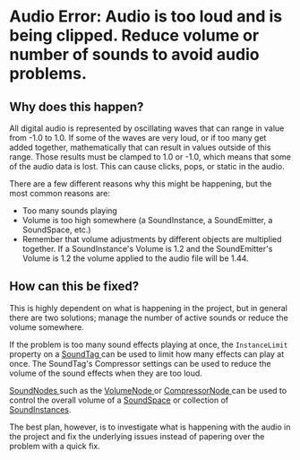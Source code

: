 
 # Audio Error: Audio is too loud and is being clipped. Reduce volume or number of sounds to avoid audio problems.


 ## Why does this happen?

All digital audio is represented by oscillating waves that can range in value from -1.0 to 1.0. If some of the waves are very loud, or if too many get added together, mathematically that can result in values outside of this range. Those results must be clamped to 1.0 or -1.0, which means that some of the audio data is lost. This can cause clicks, pops, or static in the audio. 

There are a few different reasons why this might be happening, but the most common reasons are:
- Too many sounds playing
- Volume is too high somewhere (a SoundInstance, a SoundEmitter, a SoundSpace, etc.)
 - Remember that volume adjustments by different objects are multiplied together. If a SoundInstance's Volume is 1.2 and the SoundEmitter's Volume is 1.2 the volume applied to the audio file will be 1.44.

 ## How can this be fixed?

This is highly dependent on what is happening in the project, but in general there are two solutions; manage the number of active sounds or reduce the volume somewhere. 

If the problem is too many sound effects playing at once, the `InstanceLimit` property on a [SoundTag  ](https://github.com/zeroengineteam/ZeroDocs/blob/master/zero_editor_documentation/zeromanual/audio/soundtag.markdown) can be used to limit how many effects can play at once. The SoundTag's Compressor settings can be used to reduce the volume of the sound effects when they are too loud.

[SoundNodes ](https://github.com/zeroengineteam/ZeroDocs/blob/master/zero_editor_documentation/zeromanual/audio/soundnode.markdown) such as the [VolumeNode ](https://github.com/zeroengineteam/ZeroDocs/blob/master/zero_editor_documentation/zeromanual/audio/soundnode/volumenode.markdown) or [CompressorNode ](https://github.com/zeroengineteam/ZeroDocs/blob/master/zero_editor_documentation/zeromanual/audio/soundnode/compressornode.markdown) can be used to control the overall volume of a [SoundSpace](https://github.com/zeroengineteam/ZeroDocs/blob/master/zero_editor_documentation/zeromanual/audio/soundspace.markdown) or collection of [SoundInstances](https://github.com/zeroengineteam/ZeroDocs/blob/master/zero_editor_documentation/zeromanual/audio/soundinstance.markdown).

The best plan, however, is to investigate what is happening with the audio in the project and fix the underlying issues instead of papering over the problem with a quick fix. 

 